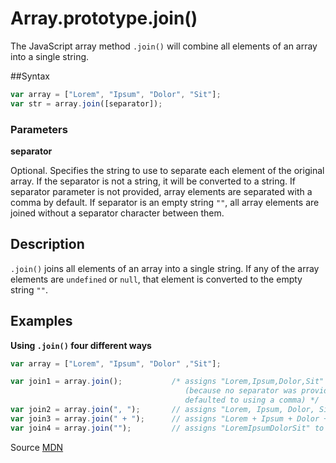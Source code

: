 # Array.prototype.join()

The JavaScript array method `.join()` will combine all elements of an array into a single string.

##Syntax
```js
var array = ["Lorem", "Ipsum", "Dolor", "Sit"];
var str = array.join([separator]);
```
### Parameters

**separator**

  Optional. Specifies the string to use to separate each element of the original array. If the separator is not a
  string, it will be converted to a string. If separator parameter is not provided, array elements are separated 
  with a comma by default. If separator is an empty string `""`, all array elements are joined without a separator
  character between them.

## Description 

`.join()` joins all elements of an array into a single string. If any of the array elements are `undefined` or `null`,
that element is converted to the empty string `""`.


## Examples

**Using `.join()` four different ways**

```js
var array = ["Lorem", "Ipsum", "Dolor" ,"Sit"];

var join1 = array.join();           /* assigns "Lorem,Ipsum,Dolor,Sit" to join1 variable 
                                       (because no separator was provided .join() 
                                       defaulted to using a comma) */
var join2 = array.join(", ");       // assigns "Lorem, Ipsum, Dolor, Sit" to join2 variable
var join3 = array.join(" + ");      // assigns "Lorem + Ipsum + Dolor + Sit" to join3 variable
var join4 = array.join("");         // assigns "LoremIpsumDolorSit" to join4 variable

```


Source [MDN](https://developer.mozilla.org/en-US/docs/Web/JavaScript/Reference/Global_Objects/Array/join)

